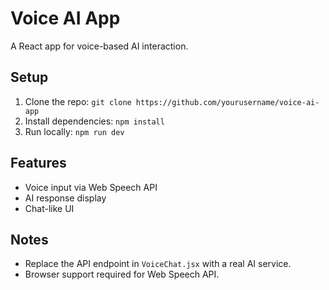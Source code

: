 # Voice AI App
A React app for voice-based AI interaction.

## Setup
1. Clone the repo: `git clone https://github.com/yourusername/voice-ai-app`
2. Install dependencies: `npm install`
3. Run locally: `npm run dev`

## Features
- Voice input via Web Speech API
- AI response display
- Chat-like UI

## Notes
- Replace the API endpoint in `VoiceChat.jsx` with a real AI service.
- Browser support required for Web Speech API.